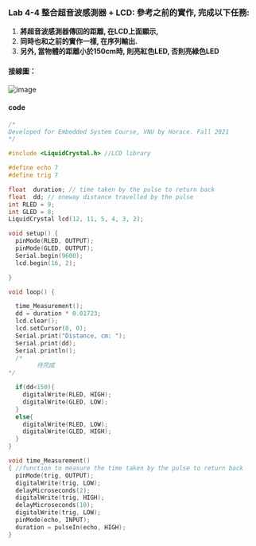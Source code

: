 ### Lab 4-4 整合超音波感測器 + LCD: 參考之前的實作, 完成以下任務:

1. **將超音波感測器傳回的距離, 在LCD上面顯示,** 
2. **同時也和之前的實作一樣, 在序列輸出.** 
3. **另外, 當物體的距離小於150cm時, 則亮紅色LED, 否則亮綠色LED**


#### 接線圖：
![image](https://user-images.githubusercontent.com/17948436/139269006-ed4fee86-4ff3-45a3-a1ab-1c118517aa75.png)


#### code
````c
/*
Developed for Embedded System Course, VNU by Horace. Fall 2021
*/

#include <LiquidCrystal.h> //LCD library

#define echo 7
#define trig 7

float  duration; // time taken by the pulse to return back
float  dd; // oneway distance travelled by the pulse
int RLED = 9;
int GLED = 8;
LiquidCrystal lcd(12, 11, 5, 4, 3, 2); 

void setup() {
  pinMode(RLED, OUTPUT);
  pinMode(GLED, OUTPUT);
  Serial.begin(9600);
  lcd.begin(16, 2);

}

void loop() { 

  time_Measurement();
  dd = duration * 0.01723;   
  lcd.clear();
  lcd.setCursor(0, 0);
  Serial.print("Distance, cm: ");
  Serial.print(dd);
  Serial.println();
  /*
		待完成
*/

  if(dd<150){
    digitalWrite(RLED, HIGH);
    digitalWrite(GLED, LOW);
  }
  else{
    digitalWrite(RLED, LOW);
    digitalWrite(GLED, HIGH);
  }
}

void time_Measurement()
{ //function to measure the time taken by the pulse to return back
  pinMode(trig, OUTPUT);
  digitalWrite(trig, LOW);
  delayMicroseconds(2);  
  digitalWrite(trig, HIGH);
  delayMicroseconds(10);
  digitalWrite(trig, LOW);
  pinMode(echo, INPUT);  
  duration = pulseIn(echo, HIGH);
}
````
